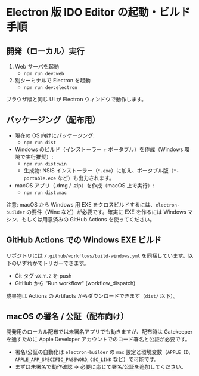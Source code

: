 # Electron 版 IDO Editor の起動・ビルド手順

## 開発（ローカル）実行

1. Web サーバを起動
   - `npm run dev:web`
2. 別ターミナルで Electron を起動
   - `npm run dev:electron`

ブラウザ版と同じ UI が Electron ウィンドウで動作します。

## パッケージング（配布用）

- 現在の OS 向けにパッケージング:
  - `npm run dist`
- Windows のビルド（インストーラー + ポータブル）を作成（Windows 環境で実行推奨）:
  - `npm run dist:win`
  - 生成物: NSIS インストーラー（`*.exe`）に加え、ポータブル版（`*-portable.exe` など）も出力されます。
- macOS アプリ（.dmg / .zip）を作成（macOS 上で実行）:
  - `npm run dist:mac`

注意: macOS から Windows 用 EXE をクロスビルドするには、`electron-builder` の要件（Wine など）が必要です。確実に EXE を作るには Windows マシン、もしくは用意済みの GitHub Actions を使ってください。

## GitHub Actions での Windows EXE ビルド

リポジトリには `/.github/workflows/build-windows.yml` を同梱しています。以下のいずれかでトリガーできます。

- Git タグ `vX.Y.Z` を push
- GitHub から "Run workflow" (workflow_dispatch)

成果物は Actions の Artifacts からダウンロードできます（`dist/` 以下）。

## macOS の署名 / 公証（配布向け）

開発用のローカル配布では未署名アプリでも動きますが、配布時は Gatekeeper を通すために Apple Developer アカウントでのコード署名と公証が必要です。

- 署名/公証の自動化は `electron-builder` の `mac` 設定と環境変数（`APPLE_ID`, `APPLE_APP_SPECIFIC_PASSWORD`, `CSC_LINK` など）で可能です。
- まずは未署名で動作確認 → 必要に応じて署名/公証を追加してください。

